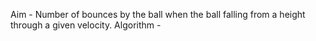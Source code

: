 Aim - Number of bounces by the ball when the ball falling from a height through a given velocity.
Algorithm - 
